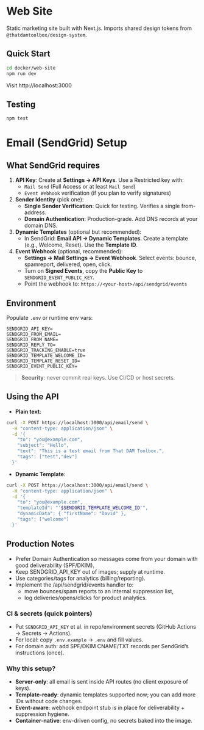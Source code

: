# Web Site

Static marketing site built with Next.js.
Imports shared design tokens from `@thatdamtoolbox/design-system`.

## Quick Start

```bash
cd docker/web-site
npm run dev
```

Visit http://localhost:3000

## Testing

```bash
npm test
```

# Email (SendGrid) Setup

## What SendGrid requires
1. **API Key**: Create at **Settings → API Keys**. Use a Restricted key with:
   - `Mail Send` (Full Access or at least `Mail Send`)
   - `Event Webhook` verification (if you plan to verify signatures)
2. **Sender Identity** (pick one):
   - **Single Sender Verification**: Quick for testing. Verifies a single from-address.
   - **Domain Authentication**: Production-grade. Add DNS records at your domain DNS.
3. **Dynamic Templates** (optional but recommended):
   - In SendGrid: **Email API → Dynamic Templates**. Create a template (e.g., Welcome, Reset). Use the **Template ID**.
4. **Event Webhook** (optional, recommended):
   - **Settings → Mail Settings → Event Webhook**. Select events: bounce, spamreport, delivered, open, click.
   - Turn on **Signed Events**, copy the **Public Key** to `SENDGRID_EVENT_PUBLIC_KEY`.
   - Point the webhook to: `https://<your-host>/api/sendgrid/events`

## Environment
Populate `.env` or runtime env vars:

```
SENDGRID_API_KEY=
SENDGRID_FROM_EMAIL=
SENDGRID_FROM_NAME=
SENDGRID_REPLY_TO=
SENDGRID_TRACKING_ENABLE=true
SENDGRID_TEMPLATE_WELCOME_ID=
SENDGRID_TEMPLATE_RESET_ID=
SENDGRID_EVENT_PUBLIC_KEY=
```

> **Security**: never commit real keys. Use CI/CD or host secrets.

## Using the API
- **Plain text**:
```bash
curl -X POST https://localhost:3000/api/email/send \
  -H "content-type: application/json" \
  -d '{
    "to": "you@example.com",
    "subject": "Hello",
    "text": "This is a test email from That DAM Toolbox.",
    "tags": ["test","dev"]
  }'
```
- **Dynamic Template**:
```bash
curl -X POST https://localhost:3000/api/email/send \
  -H "content-type: application/json" \
  -d '{
    "to": "you@example.com",
    "templateId": "'$SENDGRID_TEMPLATE_WELCOME_ID'",
    "dynamicData": { "firstName": "David" },
    "tags": ["welcome"]
  }'
```

## Production Notes
- Prefer Domain Authentication so messages come from your domain with good deliverability (SPF/DKIM).
- Keep SENDGRID_API_KEY out of images; supply at runtime.
- Use categories/tags for analytics (billing/reporting).
- Implement the /api/sendgrid/events handler to:
  - move bounces/spam reports to an internal suppression list,
  - log deliveries/opens/clicks for product analytics.

### CI & secrets (quick pointers)
- Put `SENDGRID_API_KEY` et al. in repo/environment secrets (GitHub Actions → Secrets → Actions).
- For local: copy `.env.example` → `.env` and fill values.
- For domain auth: add SPF/DKIM CNAME/TXT records per SendGrid’s instructions (once).

### Why this setup?
- **Server-only**: all email is sent inside API routes (no client exposure of keys).
- **Template-ready**: dynamic templates supported now; you can add more IDs without code changes.
- **Event-aware**: webhook endpoint stub is in place for deliverability + suppression hygiene.
- **Container-native**: env-driven config, no secrets baked into the image.
